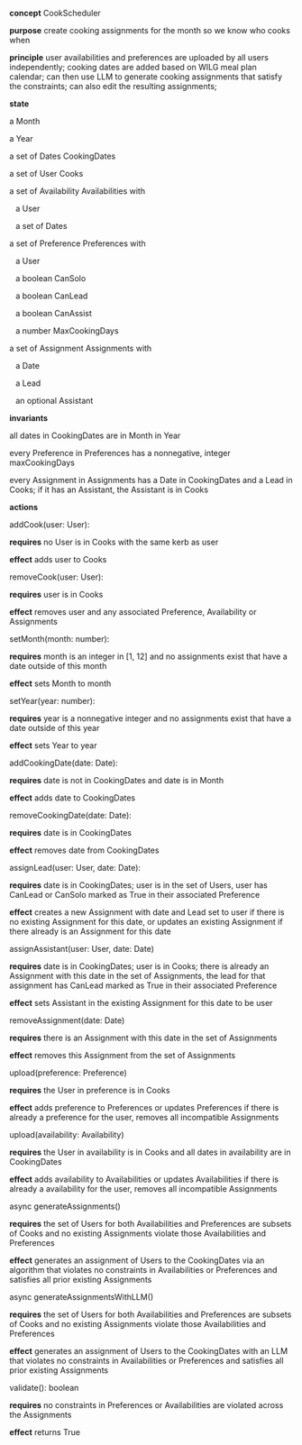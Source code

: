 **concept** CookScheduler

**purpose** create cooking assignments for the month so we know who cooks when

**principle** user availabilities and preferences are uploaded by all users independently; cooking dates are added based on WILG meal plan calendar; can then use LLM to generate cooking assignments that satisfy the constraints; can also edit the resulting assignments;

**state** 

a Month

a Year

a set of Dates CookingDates

a set of User Cooks

a set of Availability Availabilities with

&ensp; a User

&ensp; a set of Dates

a set of Preference Preferences with

&ensp; a User
    
&ensp; a boolean CanSolo
    
&ensp; a boolean CanLead
    
&ensp; a boolean CanAssist
    
&ensp; a number MaxCookingDays
    
a set of Assignment Assignments with
    
&ensp; a Date
    
&ensp; a Lead
    
&ensp; an optional Assistant

**invariants**

all dates in CookingDates are in Month in Year
    
every Preference in Preferences has a nonnegative, integer maxCookingDays

every Assignment in Assignments has a Date in CookingDates and a Lead in Cooks; if it has an Assistant, the Assistant is in Cooks

**actions**    

addCook(user: User):

**requires** no User is in Cooks with the same kerb as user

**effect** adds user to Cooks

removeCook(user: User):

**requires** user is in Cooks
        
**effect** removes user and any associated Preference, Availability or Assignments

setMonth(month: number):

**requires** month is an integer in [1, 12] and no assignments exist that have a date outside of this month

**effect** sets Month to month

setYear(year: number):

**requires** year is a nonnegative integer and no assignments exist that have a date outside of this year

**effect** sets Year to year

addCookingDate(date: Date):

**requires** date is not in CookingDates and date is in Month

**effect** adds date to CookingDates

removeCookingDate(date: Date):

**requires** date is in CookingDates

**effect** removes date from CookingDates

assignLead(user: User, date: Date):

**requires** date is in CookingDates; user is in the set of Users, user has CanLead or CanSolo marked as True in their associated Preference

**effect** creates a new Assignment with date and Lead set to user if there is no existing Assignment for this date, or updates an existing Assignment if there already is an Assignment for this date

assignAssistant(user: User, date: Date)

**requires** date is in CookingDates; user is in Cooks; there is already an Assignment with this date in the set of Assignments, the lead for that assignment has CanLead marked as True in their associated Preference

**effect** sets Assistant in the existing Assignment for this date to be user

removeAssignment(date: Date)

**requires** there is an Assignment with this date in the set of Assignments

**effect** removes this Assignment from the set of Assignments

upload(preference: Preference)

**requires** the User in preference is in Cooks

**effect** adds preference to Preferences or updates Preferences if there is already a preference for the user, removes all incompatible Assignments

upload(availability: Availability)

**requires** the User in availability is in Cooks and all dates in availability are in CookingDates

**effect** adds availability to Availabilities or updates Availabilities if there is already a availability for the user, removes all incompatible Assignments

async generateAssignments()

**requires** the set of Users for both Availabilities and Preferences are subsets of Cooks and no existing Assignments violate those Availabilities and Preferences

**effect** generates an assignment of Users to the CookingDates via an algorithm that violates no constraints in Availabilities or Preferences and satisfies all prior existing Assignments

async generateAssignmentsWithLLM()

**requires** the set of Users for both Availabilities and Preferences are subsets of Cooks and no existing Assignments violate those Availabilities and Preferences

**effect** generates an assignment of Users to the CookingDates with an LLM that violates no constraints in Availabilities or Preferences and satisfies all prior existing Assignments

validate(): boolean

**requires** no constraints in Preferences or Availabilities are violated across the Assignments

**effect** returns True 
    